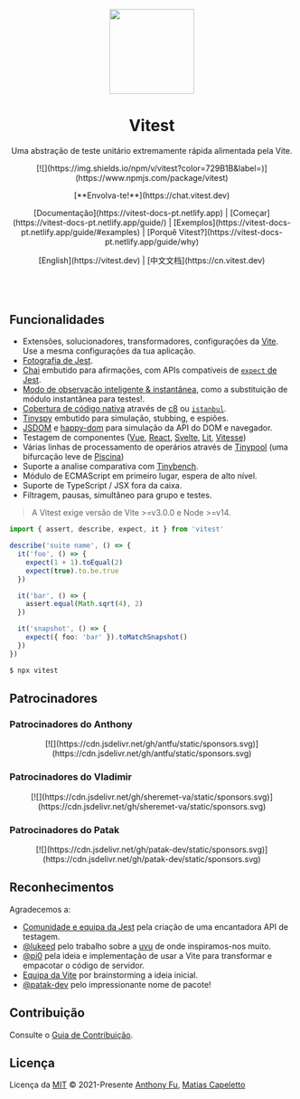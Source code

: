 <p align="center">
<img src="https://user-images.githubusercontent.com/11247099/145112184-a9ff6727-661c-439d-9ada-963124a281f7.png" height="150">
</p>

<h1 align="center">
Vitest
</h1>

<p align="center">
Uma abstração de teste unitário extremamente rápida alimentada pela Vite.
</p>

<p align="center">
  [![](https://img.shields.io/npm/v/vitest?color=729B1B&label=)](https://www.npmjs.com/package/vitest)
</p>

<p align="center">
[**Envolva-te!**](https://chat.vitest.dev)
</p>

<p align="center">
[Documentação](https://vitest-docs-pt.netlify.app) | [Começar](https://vitest-docs-pt.netlify.app/guide/) | [Exemplos](https://vitest-docs-pt.netlify.app/guide/#examples) | [Porquê Vitest?](https://vitest-docs-pt.netlify.app/guide/why)
</p>

<p align="center">
[English](https://vitest.dev) | [中文文档](https://cn.vitest.dev)
</p>


<h4 align="center">

</h4>
<br>
<br>

## Funcionalidades

- Extensões, solucionadores, transformadores, configurações da [Vite](https://pt.vitejs.dev/). Use a mesma configurações da tua aplicação.
- [Fotografia de Jest](https://jestjs.io/docs/snapshot-testing).
- [Chai](https://www.chaijs.com/) embutido para afirmações, com APIs compatíveis de [`expect` de Jest](https://jestjs.io/docs/expect).
- [Modo de observação inteligente & instantânea](https://vitest-docs-pt.netlify.app/guide/features#watch-mode), como a substituição de módulo instantânea para testes!.
- [Cobertura de código nativa](https://vitest-docs-pt.netlify.app/guide/features#coverage) através de [c8](https://github.com/bcoe/c8) ou [`istanbul`](https://istanbul.js.org/).
- [Tinyspy](https://github.com/tinylibs/tinyspy) embutido para simulação, stubbing, e espiões.
- [JSDOM](https://github.com/jsdom/jsdom) e [happy-dom](https://github.com/capricorn86/happy-dom) para simulação da API do DOM e navegador.
- Testagem de componentes ([Vue](https://github.com/vitest-dev/vitest/blob/main/examples/vue), [React](https://github.com/vitest-dev/vitest/blob/main/examples/react), [Svelte](https://github.com/vitest-dev/vitest/blob/main/examples/svelte), [Lit](https://github.com/vitest-dev/vitest/blob/main/examples/lit), [Vitesse](https://github.com/vitest-dev/vitest/blob/main/examples/vitesse))
- Várias linhas de processamento de operários através de [Tinypool](https://github.com/tinylibs/tinypool) (uma bifurcação leve de [Piscina](https://github.com/piscinajs/piscina))
- Suporte a analise comparativa com [Tinybench](https://github.com/tinylibs/tinybench).
- Módulo de ECMAScript em primeiro lugar, espera de alto nível.
- Suporte de TypeScript / JSX fora da caixa.
- Filtragem, pausas, simultâneo para grupo e testes.

> A Vitest exige versão de Vite >=v3.0.0 e Node >=v14.


```ts
import { assert, describe, expect, it } from 'vitest'

describe('suite name', () => {
  it('foo', () => {
    expect(1 + 1).toEqual(2)
    expect(true).to.be.true
  })

  it('bar', () => {
    assert.equal(Math.sqrt(4), 2)
  })

  it('snapshot', () => {
    expect({ foo: 'bar' }).toMatchSnapshot()
  })
})
```

```bash
$ npx vitest
```

## Patrocinadores

### Patrocinadores do Anthony

<p align="center">
  [![](https://cdn.jsdelivr.net/gh/antfu/static/sponsors.svg)](https://cdn.jsdelivr.net/gh/antfu/static/sponsors.svg)
</p>

### Patrocinadores do Vladimir

<p align="center">
  [![](https://cdn.jsdelivr.net/gh/sheremet-va/static/sponsors.svg)](https://cdn.jsdelivr.net/gh/sheremet-va/static/sponsors.svg)
</p>

### Patrocinadores do Patak

<p align="center">
  [![](https://cdn.jsdelivr.net/gh/patak-dev/static/sponsors.svg)](https://cdn.jsdelivr.net/gh/patak-dev/static/sponsors.svg)
</p>

## Reconhecimentos

Agradecemos a:

- [Comunidade e equipa da Jest](https://jestjs.io/) pela criação de uma encantadora API de testagem.
- [@lukeed](https://github.com/lukeed) pelo trabalho sobre a [uvu](https://github.com/lukeed/uvu) de onde inspiramos-nos muito.
- [@pi0](https://github.com/pi0) pela ideia e implementação de usar a Vite para transformar e empacotar o código de servidor.
- [Equipa da Vite](https://github.com/vitejs/vite) por brainstorming a ideia inicial.
- [@patak-dev](https://github.com/patak-dev) pelo impressionante nome de pacote!

## Contribuição

Consulte o [Guia de Contribuição](https://github.com/vitest-dev/vitest/blob/main/CONTRIBUTING.md).

## Licença

Licença da [MIT](https://github.com/vitest-dev/vitest/blob/main/LICENSE) © 2021-Presente [Anthony Fu](https://github.com/antfu), [Matias Capeletto](https://github.com/patak-dev)

